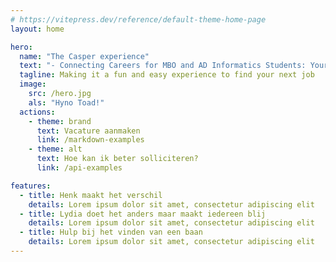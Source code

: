 ```yaml
---
# https://vitepress.dev/reference/default-theme-home-page
layout: home

hero:
  name: "The Casper experience"
  text: "- Connecting Careers for MBO and AD Informatics Students: Your Path to Professional Success!"
  tagline: Making it a fun and easy experience to find your next job
  image: 
    src: /hero.jpg
    als: "Hyno Toad!"
  actions:
    - theme: brand
      text: Vacature aanmaken
      link: /markdown-examples
    - theme: alt
      text: Hoe kan ik beter solliciteren?
      link: /api-examples

features:
  - title: Henk maakt het verschil
    details: Lorem ipsum dolor sit amet, consectetur adipiscing elit
  - title: Lydia doet het anders maar maakt iedereen blij
    details: Lorem ipsum dolor sit amet, consectetur adipiscing elit
  - title: Hulp bij het vinden van een baan
    details: Lorem ipsum dolor sit amet, consectetur adipiscing elit
---
```


